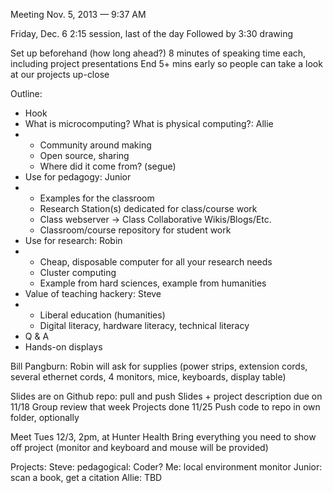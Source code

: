 Meeting Nov. 5, 2013 — 9:37 AM 

Friday, Dec. 6
2:15 session, last of the day 
Followed by 3:30 drawing 

Set up beforehand (how long ahead?) 
8 minutes of speaking time each, including project presentations 
End 5+ mins early so people can take a look at our projects up-close 

Outline:


   * Hook
   * What is microcomputing? What is physical computing?: Allie 
   * 
      * Community around making 
      * Open source, sharing 
      * Where did it come from? (segue) 
   * Use for pedagogy: Junior
   * 
      * Examples for the classroom 
      * Research Station(s) dedicated for class/course work
      * Class webserver -> Class Collaborative Wikis/Blogs/Etc.
      * Classroom/course repository for student work
   * Use for research: Robin
   * 
      * Cheap, disposable computer for all your research needs 
      * Cluster computing 
      * Example from hard sciences, example from humanities 
   * Value of teaching hackery: Steve 
   * 
      * Liberal education (humanities) 
      * Digital literacy, hardware literacy, technical literacy 
   * Q & A 
   * Hands-on displays


Bill Pangburn: Robin will ask for supplies (power strips, extension cords, several ethernet cords, 4 monitors, mice, keyboards, display table) 

Slides are on Github repo: pull and push 
Slides + project description due on 11/18
Group review that week
Projects done 11/25
Push code to repo in own folder, optionally  

Meet Tues 12/3, 2pm, at Hunter Health
Bring everything you need to show off project (monitor and keyboard and mouse will be provided) 

 
Projects: 
Steve: pedagogical: Coder? 
Me: local environment monitor 
Junior: scan a book, get a citation 
Allie: TBD 

